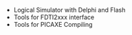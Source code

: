 - Logical Simulator with Delphi and Flash
- Tools for FDTI2xxx interface
- Tools for PICAXE Compiling